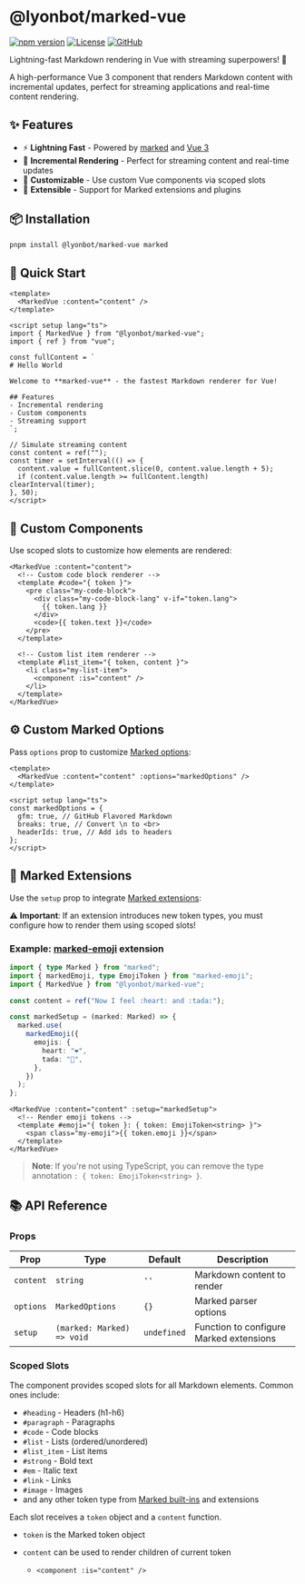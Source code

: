 # @lyonbot/marked-vue

[![npm version](https://img.shields.io/npm/v/@lyonbot/marked-vue.svg)](https://www.npmjs.com/package/@lyonbot/marked-vue)
[![License](https://img.shields.io/npm/l/@lyonbot/marked-vue.svg)](https://github.com/lyonbot/marked-vue/blob/main/LICENSE)
[![GitHub](https://img.shields.io/github/stars/lyonbot/marked-vue?style=social)](https://github.com/lyonbot/marked-vue)

Lightning-fast Markdown rendering in Vue with streaming superpowers! 🚀

A high-performance Vue 3 component that renders Markdown content with incremental updates, perfect for streaming applications and real-time content rendering.

## ✨ Features

- ⚡ **Lightning Fast** - Powered by [marked](https://github.com/markedjs/marked) and [Vue 3](https://vuejs.org/)
- 🔄 **Incremental Rendering** - Perfect for streaming content and real-time updates
- 🎨 **Customizable** - Use custom Vue components via scoped slots
- 🔌 **Extensible** - Support for Marked extensions and plugins

## 📦 Installation

```bash
pnpm install @lyonbot/marked-vue marked
```

## 🚀 Quick Start

```vue
<template>
  <MarkedVue :content="content" />
</template>

<script setup lang="ts">
import { MarkedVue } from "@lyonbot/marked-vue";
import { ref } from "vue";

const fullContent = `
# Hello World

Welcome to **marked-vue** - the fastest Markdown renderer for Vue!

## Features
- Incremental rendering
- Custom components
- Streaming support
`;

// Simulate streaming content
const content = ref("");
const timer = setInterval(() => {
  content.value = fullContent.slice(0, content.value.length + 5);
  if (content.value.length >= fullContent.length) clearInterval(timer);
}, 50);
</script>
```

## 🎨 Custom Components

Use scoped slots to customize how elements are rendered:

```vue
<MarkedVue :content="content">
  <!-- Custom code block renderer -->
  <template #code="{ token }">
    <pre class="my-code-block">
      <div class="my-code-block-lang" v-if="token.lang">
        {{ token.lang }}
      </div>
      <code>{{ token.text }}</code>
    </pre>
  </template>

  <!-- Custom list item renderer -->
  <template #list_item="{ token, content }">
    <li class="my-list-item">
      <component :is="content" />
    </li>
  </template>
</MarkedVue>
```

## ⚙️ Custom Marked Options

Pass `options` prop to customize [Marked options](https://marked.js.org/using_advanced#options):

```vue
<template>
  <MarkedVue :content="content" :options="markedOptions" />
</template>

<script setup lang="ts">
const markedOptions = {
  gfm: true, // GitHub Flavored Markdown
  breaks: true, // Convert \n to <br>
  headerIds: true, // Add ids to headers
};
</script>
```

## 🔌 Marked Extensions

Use the `setup` prop to integrate [Marked extensions](https://marked.js.org/using_pro#use):

⚠️ **Important**: If an extension introduces new token types, you must configure how to render them using scoped slots!

### Example: [marked-emoji](https://github.com/UziTech/marked-emoji) extension

```typescript
import { type Marked } from "marked";
import { markedEmoji, type EmojiToken } from "marked-emoji";
import { MarkedVue } from "@lyonbot/marked-vue";

const content = ref("Now I feel :heart: and :tada:");

const markedSetup = (marked: Marked) => {
  marked.use(
    markedEmoji({
      emojis: {
        heart: "❤️",
        tada: "🎉",
      },
    })
  );
};
```

```vue
<MarkedVue :content="content" :setup="markedSetup">
  <!-- Render emoji tokens -->
  <template #emoji="{ token }: { token: EmojiToken<string> }">
    <span class="my-emoji">{{ token.emoji }}</span>
  </template>
</MarkedVue>
```

> **Note**: If you're not using TypeScript, you can remove the type annotation `: { token: EmojiToken<string> }`.

## 📚 API Reference

### Props

| Prop      | Type                       | Default     | Description                             |
| --------- | -------------------------- | ----------- | --------------------------------------- |
| `content` | `string`                   | `''`        | Markdown content to render              |
| `options` | `MarkedOptions`            | `{}`        | Marked parser options                   |
| `setup`   | `(marked: Marked) => void` | `undefined` | Function to configure Marked extensions |

### Scoped Slots

The component provides scoped slots for all Markdown elements. Common ones include:

- `#heading` - Headers (h1-h6)
- `#paragraph` - Paragraphs
- `#code` - Code blocks
- `#list` - Lists (ordered/unordered)
- `#list_item` - List items
- `#strong` - Bold text
- `#em` - Italic text
- `#link` - Links
- `#image` - Images
- and any other token type from [Marked built-ins](https://github.com/markedjs/marked/blob/master/src/Tokens.ts) and extensions

Each slot receives a `token` object and a `content` function.

- `token` is the Marked token object

- `content` can be used to render children of current token
  - `<component :is="content" />`
